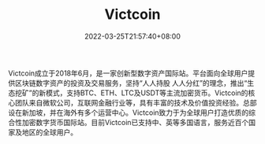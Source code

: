 ﻿---
weight: 
title: "Victcoin"
description: "Victcoin成立于2018年6月，是一家创新型数字资产国际站。"
date: 2022-03-25T21:57:40+08:00
lastmod: 2022-03-25T16:45:40+08:00
draft: false
authors: ["Metabd"]
featuredImage: "victcoin.webp"
link: ""
tags: ["交易所","Victcoin"]
categories: ["navigation"]
navigation: ["交易所"]
lightgallery: true
toc: true
pinned: false
recommend: false
recommend1: false
---
Victcoin成立于2018年6月，是一家创新型数字资产国际站。平台面向全球用户提供区块链数字资产的投资及交易服务，坚持“人人持股 人人分红”的理念，推出“生态挖矿”的新模式，支持BTC、ETH、LTC及USDT等主流加密货币。Victcoin的核心团队来自微软公司，互联网金融行业等，具有丰富的技术及价值投资经验。总部设在新加坡，并在海外有多个运营中心。Victcoin致力于为全球用户打造优质的综合性加密数字货币国际站。目前Victcoin已支持中、英等多国语言，服务近百个国家及地区的全球用户。
